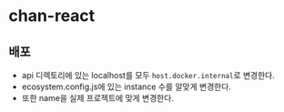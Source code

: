 # chan-react

## 배포

- api 디렉토리에 있는 localhost를 모두 `host.docker.internal`로 변경한다.
- ecosystem.config.js에 있는 instance 수를 알맞게 변경한다.
- 또한 name을 실제 프로젝트에 맞게 변경한다.
